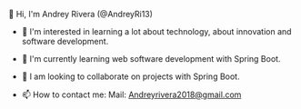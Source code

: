 👋 Hi, I'm Andrey Rivera (@AndreyRi13)

- 👀 I'm interested in learning a lot about technology, about innovation and software development.

- 🌱 I'm currently learning web software development with Spring Boot.

- 💞️ I am looking to collaborate on projects with Spring Boot.

- 📫 How to contact me: 
          Mail: Andreyrivera2018@gmail.com
        
